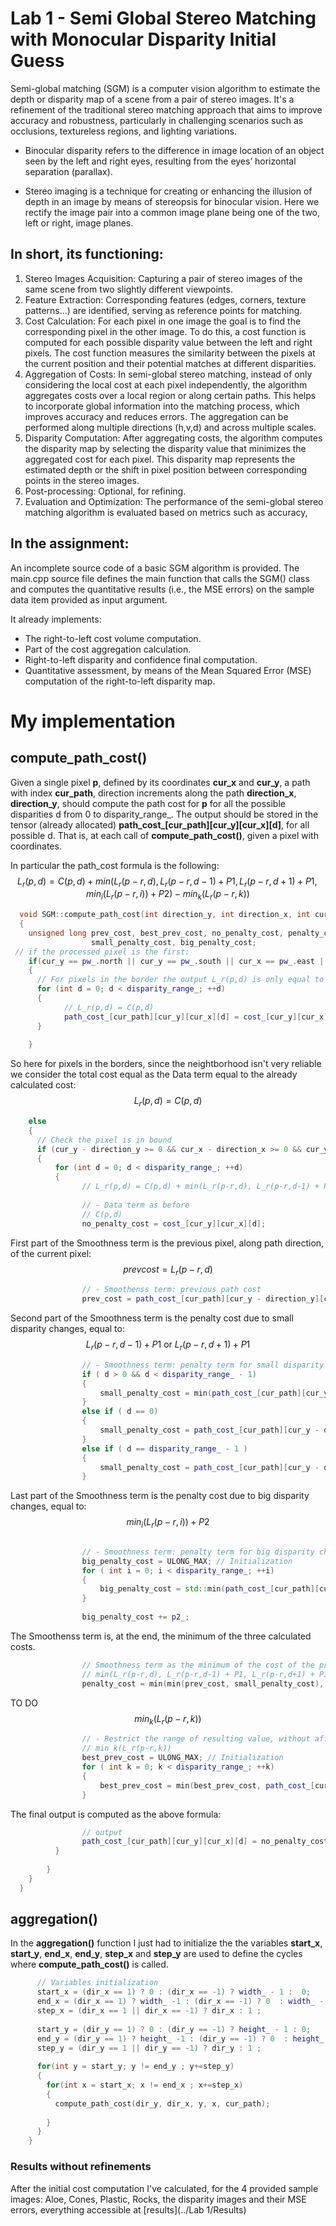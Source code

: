 # Lab 1 - Semi Global Stereo Matching with Monocular Disparity Initial Guess

Semi-global matching (SGM) is a computer vision algorithm to estimate the depth or disparity map of a scene from a pair of stereo images. It's a refinement of the traditional stereo matching approach that aims to improve accuracy and robustness, particularly in challenging scenarios such as occlusions, textureless regions, and lighting variations.

- Binocular disparity refers to the difference in image location of an object seen by the left and right eyes, resulting from the eyes’ horizontal separation (parallax). 

- Stereo imaging is a technique for creating or enhancing the illusion of depth in an image by means of stereopsis for binocular vision. Here we rectify the image pair into a common image plane being one of the two, left or right, image planes.

## In short, its functioning:
1. Stereo Images Acquisition: Capturing a pair of stereo images of the same scene from two slightly different viewpoints. 
2. Feature Extraction: Corresponding features (edges, corners, texture patterns...) are identified, serving as reference points for matching.
3. Cost Calculation: For each pixel in one image the goal is to find the corresponding pixel in the other image. To do this, a cost function is computed for each possible disparity value between the left and right pixels. The cost function measures the similarity between the pixels at the current position and their potential matches at different disparities. 
4. Aggregation of Costs: In semi-global stereo matching, instead of only considering the local cost at each pixel independently, the algorithm aggregates costs over a local region or along certain paths. This helps to incorporate global information into the matching process, which improves accuracy and reduces errors. The aggregation can be performed along multiple directions (h,v,d) and across multiple scales.
5. Disparity Computation: After aggregating costs, the algorithm computes the disparity map by selecting the disparity value that minimizes the aggregated cost for each pixel. This disparity map represents the estimated depth or the shift in pixel position between corresponding points in the stereo images.
6. Post-processing: Optional, for refining.
7. Evaluation and Optimization: The performance of the semi-global stereo matching algorithm is evaluated based on metrics such as accuracy, 


## In the assignment:
An incomplete source code of a basic SGM algorithm is provided.
The main.cpp source file defines the main function that calls the SGM() class and computes the quantitative results (i.e., the MSE errors) on the sample data item provided as input argument.

It already implements:
- The right-to-left cost volume computation.
- Part of the cost aggregation calculation.
- Right-to-left disparity and confidence final computation.
- Quantitative assessment, by means of the Mean Squared Error (MSE) computation
of the right-to-left disparity map.

# My implementation

## compute_path_cost()

Given a single pixel **p**, defined by its coordinates **cur_x** and **cur_y**, a path with index **cur_path**, direction increments along the path **direction_x**, **direction_y**, should compute the path cost for **p** for all the possible disparities d from 0 to disparity_range_. The output should be stored in the tensor (already allocated) **path_cost_[cur_path][cur_y][cur_x][d]**, for all possible d. That is, at each call of **compute_path_cost()**, given a pixel with coordinates.

In particular the path_cost formula is the following:
$$L_r(p,d) = C(p,d) + min(L_r(p-r,d), L_r(p-r,d-1) + P1, L_r(p-r,d+1) + P1, min_i(L_r(p-r,i)) + P2) - min_k(L_r(p-r,k))$$


```c++
  void SGM::compute_path_cost(int direction_y, int direction_x, int cur_y, int cur_x, int cur_path)
  {
    unsigned long prev_cost, best_prev_cost, no_penalty_cost, penalty_cost, 
                  small_penalty_cost, big_penalty_cost;
 // if the processed pixel is the first:
    if(cur_y == pw_.north || cur_y == pw_.south || cur_x == pw_.east || cur_x == pw_.west)
    {
      // For pixels in the border the output L_r(p,d) is only equal to the Data term C(p,d).
      for (int d = 0; d < disparity_range_; ++d)
      {
      		// L_r(p,d) = C(p,d)
      		path_cost_[cur_path][cur_y][cur_x][d] = cost_[cur_y][cur_x][d];
      }
      
    }
```
So here for pixels in the borders, since the neightborhood isn't very reliable we consider the total cost equal as the Data term equal to the already calculated cost: $$L_r(p,d) = C(p,d)$$

```c++
    else
    {
      // Check the pixel is in bound
      if (cur_y - direction_y >= 0 && cur_x - direction_x >= 0 && cur_y - direction_y < height_ && cur_x - direction_x < width_) 
      {
	      for (int d = 0; d < disparity_range_; ++d)
	      {
	      		// L_r(p,d) = C(p,d) + min(L_r(p-r,d), L_r(p-r,d-1) + P1, L_r(p-r,d+1) + P1, min_i(L_r(p-r,i)) + P2) - min_k(L_r(p-r,k))
	      			
	      		// - Data term as before
	      		// C(p,d)
	      		no_penalty_cost = cost_[cur_y][cur_x][d];
```
First part of the Smoothness term is the previous pixel, along path direction, of the current pixel: $$prevcost = L_r(p-r,d)$$
```c++
	      		// - Smoothenss term: previous path cost
	      		prev_cost = path_cost_[cur_path][cur_y - direction_y][cur_x - direction_x][d];
```
Second part of the Smoothness term is the penalty cost due to small disparity changes, equal to: $$L_r(p-r,d-1) + P1 \text{ or } L_r(p-r,d+1) + P1$$
```c++
	      		// - Smoothness term: penalty term for small disparity changes 
	      		if ( d > 0 && d < disparity_range_ - 1)
	      		{
	      			small_penalty_cost = min(path_cost_[cur_path][cur_y - direction_y][cur_x - direction_x][d - 1] + p1_, path_cost_[cur_path][cur_y - direction_y][cur_x - direction_x][d + 1] + p1_);
	      		}
	      		else if ( d == 0)
	      		{
	      			small_penalty_cost = path_cost_[cur_path][cur_y - direction_y][cur_x - direction_x][d + 1] + p1_;
	      		}
	      		else if ( d == disparity_range_ - 1 )
	      		{
	      			small_penalty_cost = path_cost_[cur_path][cur_y - direction_y][cur_x - direction_x][d - 1] + p1_;
	      		}
```
Last part of the Smoothness term is the penalty cost due to big disparity changes, equal to: $$min_i(L_r(p-r,i)) + P2$$
```c++
	      		
	      		// - Smoothness term: penalty term for big disparity changes
	      		big_penalty_cost = ULONG_MAX; // Initialization
	      		for ( int i = 0; i < disparity_range_; ++i)
	      		{
	      			big_penalty_cost = std::min(path_cost_[cur_path][cur_y - direction_y][cur_x - direction_x][i], big_penalty_cost);
	      		}
	      		
	      		big_penalty_cost += p2_;
```
The Smoothenss term is, at the end, the minimum of the three calculated costs.
```c++	      		
	      		// Smoothness term as the minimum of the cost of the previous pixel, the small penalty cost, the big penalty cost
	      		// min(L_r(p-r,d), L_r(p-r,d-1) + P1, L_r(p-r,d+1) + P1, min(L_r(p-r,i)) + P2)
	      		penalty_cost = min(min(prev_cost, small_penalty_cost), big_penalty_cost);
```
TO DO $$min_k(L_r(p-r,k))$$
```c++	      		
	      		// - Restrict the range of resulting value, without affecting the minimization procedure
	      		// min_k(L_r(p-r,k))
	      		best_prev_cost = ULONG_MAX; // Initialization
	      		for ( int k = 0; k < disparity_range_; ++k)
	      		{
	      			best_prev_cost = min(best_prev_cost, path_cost_[cur_path][cur_y - direction_y][cur_x - direction_x][k]);
	      		}
```
The final output is computed as the above formula:
```c++	      		
	      		// output
	      		path_cost_[cur_path][cur_y][cur_x][d] = no_penalty_cost + penalty_cost - best_prev_cost;
	      }
	      
	    }
	}
  }
```
## aggregation()
In the **aggregation()** function I just had to initialize the  the variables **start_x**, **start_y**, **end_x**, **end_y**, **step_x** and **step_y** are used to define the cycles where **compute_path_cost()** is called.

```c++
      // Variables initialization
      start_x = (dir_x == 1) ? 0 : (dir_x == -1) ? width_ - 1 :  0;
      end_x = (dir_x == 1) ? width_ -1 : (dir_x == -1) ? 0  : width_ - 1;
      step_x = (dir_x == 1 || dir_x == -1) ? dir_x : 1 ;
      
      start_y = (dir_y == 1) ? 0 : (dir_y == -1) ? height_ - 1 : 0;
      end_y = (dir_y == 1) ? height_ -1 : (dir_y == -1) ? 0  : height_ - 1;
      step_y = (dir_y == 1 || dir_y == -1) ? dir_y : 1 ;
      
      for(int y = start_y; y != end_y ; y+=step_y)
      {
        for(int x = start_x; x != end_x ; x+=step_x)
        {
          compute_path_cost(dir_y, dir_x, y, x, cur_path);
          
        }
      }
    }
```
### Results without refinements
After the initial cost computation I've calculated, for the 4 provided sample images: Aloe, Cones, Plastic, Rocks, the disparity images and their MSE errors, everything accessible at [results](../Lab 1/Results)

























	
